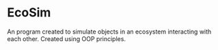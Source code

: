 # EcoSim
An program created to simulate objects in an ecosystem interacting with each other. Created using OOP principles.

